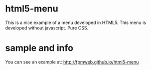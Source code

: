 html5-menu
=========

This is a nice example of a menu developed in HTML5.
This menu is developed without javascript. Pure CSS.


sample and info
=========

You can see an example at: http://fpmweb.github.io/html5-menu 
